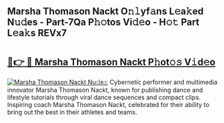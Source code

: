 ## Marsha Thomason Nackt O𝚗𝚕yf𝚊ns L𝚎a𝚔ed N𝚞𝚍es - Part-7Qa P𝚑𝚘tos Vi𝚍𝚎o - H𝚘𝚝 Part L𝚎a𝚔s REVx7

# <h2><a href="http://kf407zb.oniu.top/?m=Marsha+Thomason+Nackt">🔗👉 🔴 Marsha Thomason Nackt P𝚑ot𝚘𝚜 V𝚒d𝚎o</a></h2>

[![Marsha Thomason Nackt Nu𝚍e𝚜](https://i.imgur.com/0qMVB7G.gif)](http://kf407zb.oniu.top/?m=Marsha+Thomason+Nackt)
Cybernetic performer and multimedia innovator Marsha Thomason Nackt, known for publishing dance and lifestyle tutorials through viral dance sequences and compact clips. Inspiring coach Marsha Thomason Nackt, celebrated for their ability to bring out the best in their athletes and teams.  
